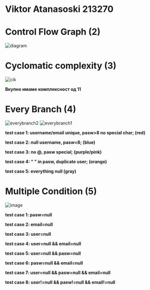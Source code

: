 # Viktor Atanasoski 213270

# Control Flow Graph (2)
![diagram](https://github.com/viks1/SI_2023_lab2_213270/assets/20116149/c64fd465-b2dc-45dc-a67a-0009e867f77e)
# Cyclomatic complexity (3)
![cik](https://github.com/viks1/SI_2023_lab2_213270/assets/20116149/9e645c75-163d-4c85-861d-003b0c25d6fb)

**Вкупно имаме комплексност од 11**

# Every Branch (4)
![everybranch2](https://github.com/viks1/SI_2023_lab2_213270/assets/20116149/b47f2b78-9517-4762-ac82-7c2e45b798bd)
![everybranch1](https://github.com/viks1/SI_2023_lab2_213270/assets/20116149/eb85819b-370e-4533-a8d2-424616aa7203)

**test case 1: username/email unique, pasw>8 no special char; (red)**

**test case 2: null username, pasw<8; (blue)**

**test case 3: no @, pasw special; (purple/pink)**

**test case 4: " " in pasw, duplicate user; (orange)**

**test case 5: everything null (gray)**

# Multiple Condition (5)
![image](https://github.com/viks1/SI_2023_lab2_213270/assets/20116149/11d3e4fd-a809-40dd-8551-6385765141dd)

**test case 1: pasw=null**

**test case 2: email=null**

**test case 3: user=null**

**test case 4: user=null && email=null**

**test case 5: user=null && pasw=null**

**test case 6: pasw=null && email=null**

**test case 7: user=null && pasw=null && email=null**

**test case 8: user!=null && pasw!=null && email!=null**
